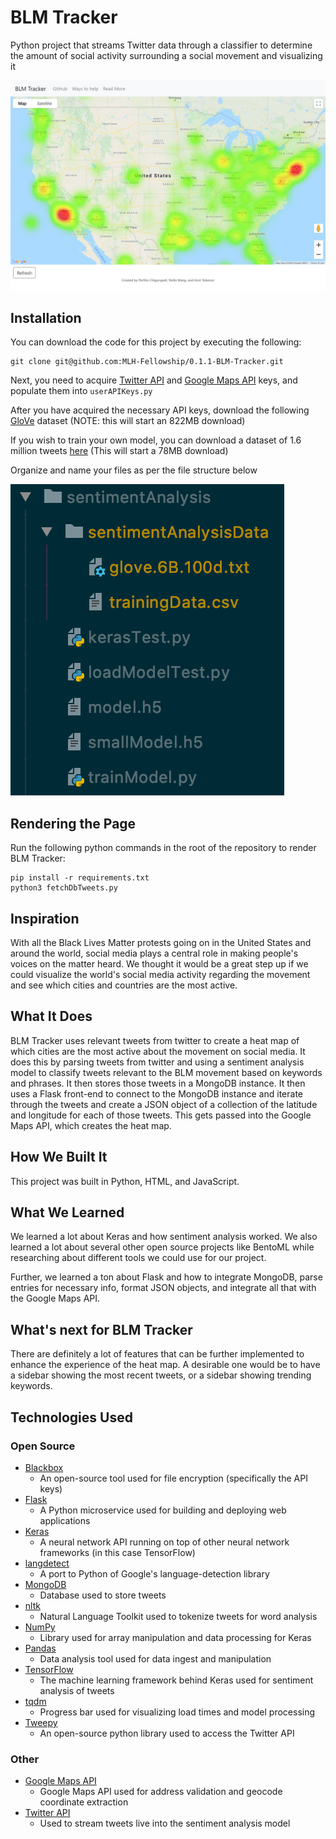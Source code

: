 # BLM Tracker
Python project that streams Twitter data through a classifier to determine the amount of social activity surrounding a social movement and visualizing it

![UI](images/ui.png)

## Installation
You can download the code for this project by executing the following:
```
git clone git@github.com:MLH-Fellowship/0.1.1-BLM-Tracker.git
```
Next, you need to acquire [Twitter API](https://developer.twitter.com/en) and [Google Maps API](https://developers.google.com/maps/documentation/javascript/get-api-key) keys, and populate them into `userAPIKeys.py` 

After you have acquired the necessary API keys, download the following [GloVe](http://nlp.stanford.edu/data/glove.6B.zip) dataset (NOTE: this will start an 822MB download)

If you wish to train your own model, you can download a dataset of 1.6 million tweets [here](https://drive.google.com/u/0/uc?export=download&confirm=fK_D&id=0B04GJPshIjmPRnZManQwWEdTZjg) (This will start a 78MB download)

Organize and name your files as per the file structure below

![File Structure](images/fileStructure.png)

## Rendering the Page

Run the following python commands in the root of the repository to render BLM Tracker:
```
pip install -r requirements.txt
python3 fetchDbTweets.py
```


## Inspiration

With all the Black Lives Matter protests going on in the United States and around the world, social media plays a central role in making people's voices on the matter heard. We thought it would be a great step up if we could visualize the world's social media activity regarding the movement and see which cities and countries are the most active.  

## What It Does

BLM Tracker uses relevant tweets from twitter to create a heat map of which cities are the most active about the movement on social media. It does this by parsing tweets from twitter and using a sentiment analysis model to classify tweets relevant to the BLM movement based on keywords and phrases. It then stores those tweets in a MongoDB instance. It then uses a Flask front-end to connect to the MongoDB instance and iterate through the tweets and create a JSON object of a collection of the latitude and longitude for each of those tweets. This gets passed into the Google Maps API, which creates the heat map.

## How We Built It

This project was built in Python, HTML, and JavaScript.

## What We Learned

We learned a lot about Keras and how sentiment analysis worked. We also learned a lot about several other open source projects like BentoML while researching about different tools we could use for our project.

Further, we learned a ton about Flask and how to integrate MongoDB, parse entries for necessary info, format JSON objects, and integrate all that with the Google Maps API. 

## What's next for BLM Tracker

There are definitely a lot of features that can be further implemented to enhance the experience of the heat map. A desirable one would be to have a sidebar showing the most recent tweets, or a sidebar showing trending keywords.

## Technologies Used
### Open Source 

* [Blackbox](https://github.com/StackExchange/blackbox)
    * An open-source tool used for file encryption (specifically the API keys)
* [Flask](https://github.com/pallets/flask)
    * A Python microservice used for building and deploying web applications
* [Keras](https://github.com/keras-team/keras)
    * A neural network API running on top of other neural network frameworks (in this case TensorFlow)
* [langdetect](https://github.com/Mimino666/langdetect)
    * A port to Python of Google's language-detection library
* [MongoDB](https://github.com/mongodb/mongo)
    * Database used to store tweets
* [nltk](https://github.com/nltk/nltk)
    * Natural Language Toolkit used to tokenize tweets for word analysis
* [NumPy](https://github.com/numpy/numpy)
    * Library used for array manipulation and data processing for Keras
* [Pandas](https://github.com/pandas-dev/pandas)
    * Data analysis tool used for data ingest and manipulation
* [TensorFlow](https://github.com/tensorflow/tensorflow)
    * The machine learning framework behind Keras used for sentiment analysis of tweets
* [tqdm](https://github.com/tqdm/tqdm)
    * Progress bar used for visualizing load times and model processing
* [Tweepy](http://docs.tweepy.org/en/latest/)
    * An open-source python library used to access the Twitter API
### Other
* [Google Maps API](https://developers.google.com/maps/documentation)
    * Google Maps API used for address validation and geocode coordinate extraction
* [Twitter API](https://developer.twitter.com/en/docs)
    * Used to stream tweets live into the sentiment analysis model